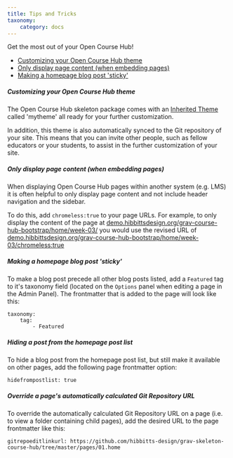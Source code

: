 ```yaml
---
title: Tips and Tricks
taxonomy:
    category: docs
---
```


Get the most out of your Open Course Hub!

* [Customizing your Open Course
Hub theme](#customizing-your-open-course-hub-theme)
* [Only display page content (when embedding pages)](#only-display-page-content-when-embedding-pages)
* [Making a homepage blog post 'sticky'](#making-a-homepage-blog-post-sticky)

##### Customizing your Open Course Hub theme

The Open Course Hub skeleton package comes with an [Inherited Theme](https://learn.getgrav.org/themes/customization#theme-inheritance) called 'mytheme' all ready for your further customization.

In addition, this theme is also automatically synced to the Git repository of your site. This means that you can invite other people, such as fellow educators or your students, to assist in the further customization of your site.

##### Only display page content (when embedding pages)

When displaying Open Course Hub pages within another system (e.g. LMS) it is often helpful to only display page content and not include header navigation and the sidebar.

To do this, add `chromeless:true` to your page URLs. For example, to only display the content of the page at [demo.hibbittsdesign.org/grav-course-hub-bootstrap/home/week-03/](http://demo.hibbittsdesign.org/grav-course-hub-bootstrap/home/week-03/) you would use the revised URL of [demo.hibbittsdesign.org/grav-course-hub-bootstrap/home/week-03/chromeless:true](http://demo.hibbittsdesign.org/grav-course-hub-bootstrap/home/week-03/chromeless:true)

##### Making a homepage blog post 'sticky'

To make a blog post precede all other blog posts listed, add a `Featured` tag to it's taxonomy field (located on the `Options` panel when editing a page in the Admin Panel). The frontmatter that is added to the page will look like this:

```
taxonomy:
    tag:
        - Featured
```

##### Hiding a post from the homepage post list

To hide a blog post from the homepage post list, but still make it available on other pages, add the following page frontmatter option:

```
hidefrompostlist: true
```

##### Override a page's automatically calculated Git Repository URL

To override the automatically calculated Git Repository URL on a page (i.e. to view a folder containing child pages), add the desired URL to the page frontmatter like this:

```
gitrepoeditlinkurl: https://github.com/hibbitts-design/grav-skeleton-course-hub/tree/master/pages/01.home
```
